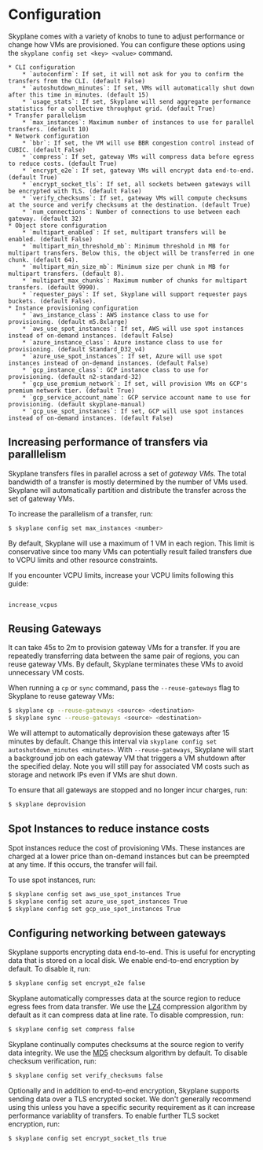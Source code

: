 # Configuration

Skyplane comes with a variety of knobs to tune to adjust performance or change how VMs are provisioned. You can configure these options using the `skyplane config set <key> <value>` command.

```{admonition} Full list of transfer options
* CLI configuration
    * `autoconfirm`: If set, it will not ask for you to confirm the transfers from the CLI. (default False)
    * `autoshutdown_minutes`: If set, VMs will automatically shut down after this time in minutes. (default 15)
    * `usage_stats`: If set, Skyplane will send aggregate performance statistics for a collective throughput grid. (default True)
* Transfer parallelism
    * `max_instances`: Maximum number of instances to use for parallel transfers. (default 10)
* Network configuration
    * `bbr`: If set, the VM will use BBR congestion control instead of CUBIC. (default False)
    * `compress`: If set, gateway VMs will compress data before egress to reduce costs. (default True)
    * `encrypt_e2e`: If set, gateway VMs will encrypt data end-to-end. (default True)
    * `encrypt_socket_tls`: If set, all sockets between gateways will be encrypted with TLS. (default False)
    * `verify_checksums`: If set, gateway VMs will compute checksums at the source and verify checksums at the destination. (default True)
    * `num_connections`: Number of connections to use between each gateway. (default 32)
* Object store configuration
    * `multipart_enabled`: If set, multipart transfers will be enabled. (default False)
    * `multipart_min_threshold_mb`: Minimum threshold in MB for multipart transfers. Below this, the object will be transferred in one chunk. (default 64).
    * `multipart_min_size_mb`: Minimum size per chunk in MB for multipart transfers. (default 8).
    * `multipart_max_chunks`: Maximum number of chunks for multipart transfers. (default 9990).
    * `requester_pays`: If set, Skyplane will support requester pays buckets. (default False).
* Instance provisioning configuration
    * `aws_instance_class`: AWS instance class to use for provisioning. (default m5.8xlarge)
    * `aws_use_spot_instances`: If set, AWS will use spot instances instead of on-demand instances. (default False)
    * `azure_instance_class`: Azure instance class to use for provisioning. (default Standard_D32_v4)
    * `azure_use_spot_instances`: If set, Azure will use spot instances instead of on-demand instances. (default False)
    * `gcp_instance_class`: GCP instance class to use for provisioning. (default n2-standard-32)
    * `gcp_use_premium_network`: If set, will provision VMs on GCP's premium network tier. (default True)
    * `gcp_service_account_name`: GCP service account name to use for provisioning. (default skyplane-manual)
    * `gcp_use_spot_instances`: If set, GCP will use spot instances instead of on-demand instances. (default False)
```

## Increasing performance of transfers via paralllelism
Skyplane transfers files in parallel across a set of *gateway VMs*. The total bandwidth of a transfer is mostly determined by the number of VMs used. Skyplane will automatically partition and distribute the transfer across the set of gateway VMs.

To increase the parallelism of a transfer, run:
```bash
$ skyplane config set max_instances <number>
```

By default, Skyplane will use a maximum of 1 VM in each region. This limit is conservative since too many VMs can potentially result failed transfers due to VCPU limits and other resource constraints.

If you encounter VCPU limits, increase your VCPU limits following this guide:
```{toctree}

increase_vcpus
```

<!-- ### Transfer Chunk Sizes 
* Skyplane will break up large objects into smaller chunk sizes to parallelize transfers more efficiently (AWS and GCP only). 
* Recommended to use default (TODO: figure out what we should set this to)  -->

## Reusing Gateways 
It can take 45s to 2m to provision gateway VMs for a transfer. If you are repeatedly transferring data between the same pair of regions, you can reuse gateway VMs. By default, Skyplane terminates these VMs to avoid unnecessary VM costs.

When running a `cp` or `sync` command, pass the `--reuse-gateways` flag to Skyplane to reuse gateway VMs:
```bash
$ skyplane cp --reuse-gateways <source> <destination>
$ skyplane sync --reuse-gateways <source> <destination>
```

We will attempt to automatically deprovision these gateways after 15 minutes by default. Change this interval via `skyplane config set autoshutdown_minutes <minutes>`. With `--reuse-gateways`, Skyplane will start a background job on each gateway VM that triggers a VM shutdown after the specified delay. Note you will still pay for associated VM costs such as storage and network IPs even if VMs are shut down.

To ensure that all gateways are stopped and no longer incur charges, run:
```bash
$ skyplane deprovision
```

## Spot Instances to reduce instance costs
Spot instances reduce the cost of provisioning VMs. These instances are charged at a lower price than on-demand instances but can be preempted at any time. If this occurs, the transfer will fail.

To use spot instances, run:
```bash
$ skyplane config set aws_use_spot_instances True
$ skyplane config set azure_use_spot_instances True
$ skyplane config set gcp_use_spot_instances True
```

## Configuring networking between gateways
Skyplane supports encrypting data end-to-end. This is useful for encrypting data that is stored on a local disk. We enable end-to-end encryption by default. To disable it, run:
```bash
$ skyplane config set encrypt_e2e false
```

Skyplane automatically compresses data at the source region to reduce egress fees from data transfer. We use the [LZ4](https://lz4.org/) compression algorithm by default as it can compress data at line rate. To disable compression, run:
```bash
$ skyplane config set compress false
```

Skyplane continually computes checksums at the source region to verify data integrity. We use the [MD5](https://en.wikipedia.org/wiki/MD5) checksum algorithm by default. To disable checksum verification, run:
```bash
$ skyplane config set verify_checksums false
```

Optionally and in addition to end-to-end encryption, Skyplane supports sending data over a TLS encrypted socket. We don't generally recommend using this unless you have a specific security requirement as it can increase performance variablity of transfers. To enable further TLS socket encryption, run:
```bash
$ skyplane config set encrypt_socket_tls true
```